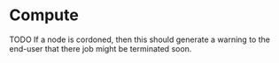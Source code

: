 # Compute

TODO If a node is cordoned, then this should generate a warning to the end-user that there job might be terminated soon.